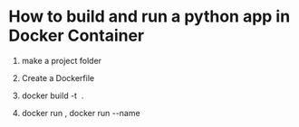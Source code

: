 # How to build and run a python app in Docker Container



1) make a project folder

2) Create a Dockerfile

3) docker build -t <image name> .

4) docker run <image name>, docker run --name <app name> <image name>

